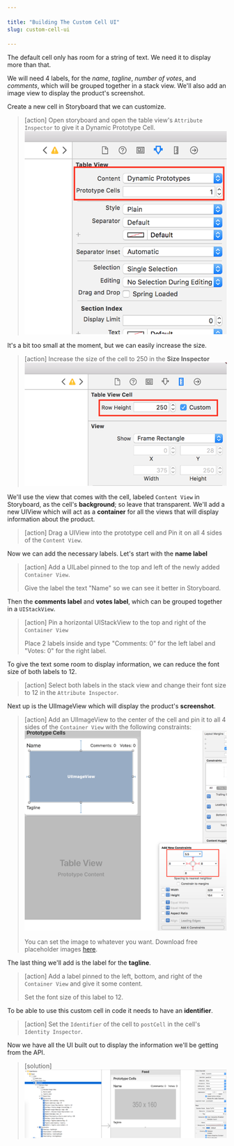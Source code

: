 ```yaml
---

title: "Building The Custom Cell UI"
slug: custom-cell-ui

---
```


The default cell only has room for a string of text. We need it to display more than that.

We will need 4 labels, for the _name_, _tagline_, _number of votes_, and _comments_, which will be grouped together in a stack view. We'll also add an image view to display the product's screenshot.

Create a new cell in Storyboard that we can customize.

> [action]
> Open storyboard and open the table view's `Attribute Inspector` to give it a Dynamic Prototype Cell.
> ![Prototype Cell](assets/dynamic-prototype-cell.png)

It's a bit too small at the moment, but we can easily increase the size.

> [action]
> Increase the size of the cell to 250 in the **Size Inspector**
> ![Increase Cell Size](assets/cell-size.png)

We'll use the view that comes with the cell, labeled `Content View` in Storyboard, as the cell's **background**; so leave that transparent. We'll add a new UIView which will act as a **container** for all the views that will display information about the product.

> [action]
> Drag a UIView into the prototype cell and Pin it on all 4 sides of the `Content View`.

Now we can add the necessary labels. Let's start with the **name label**

> [action]
> Add a UILabel pinned to the top and left of the newly added `Container View`.
>
> Give the label the text "Name" so we can see it better in Storyboard.

Then the **comments label** and **votes label**, which can be grouped together in a `UIStackView`.

> [action]
> Pin a horizontal UIStackView to the top and right of the `Container View`
>
> Place 2 labels inside and type "Comments: 0" for the left label and "Votes: 0" for the right label.

To give the text some room to display information, we can reduce the font size of both labels to 12.

> [action]
>  Select both labels in the stack view and change their font size to 12 in the `Attribute Inspector`.

Next up is the UIImageView which will display the product's **screenshot**.

> [action]
> Add an UIImageView to the center of the cell and pin it to all 4 sides of the `Container View` with the following constraints:
> ![Pin Image View](assets/pin-image.png)
>
> You can set the image to whatever you want. Download free placeholder images [here](https://placeholder.com/).

The last thing we'll add is the label for the **tagline**.

> [action]
> Add a label pinned to the left, bottom, and right of the `Container View` and give it some content.
>
> Set the font size of this label to 12.

To be able to use this custom cell in code it needs to have an **identifier**.

> [action]
> Set the `Identifier` of the cell to `postCell` in the cell's `Identity Inspector`.

Now we have all the UI built out to display the information we'll be getting from the API.

> [solution]
> ![Completed custom cell](assets/custom-cell.png)
